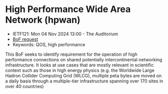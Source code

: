 # High Performance Wide Area Network (hpwan)
* <IETFschedule>IETF121: Mon 04 Nov 2024 13:00 - The Auditorium</IETFschedule>
* [BoF request](https://datatracker.ietf.org/doc/bofreq-huang-hp-wan/)
* Keywords: QOS, high performance

This BoF seeks to identify requirement for the operation of high performance connections on shared potentially intercontinental networking infrastructure. It looks at use cases that are mostly relevant in scientific context such as those in high energy physics (e.g. the Worldwide Large Hadron Collider Computing Grid (WLCG), multiple peta bytes are moved on a daily basis through a multiple-tier infrastructure spanning over 170 sites in over 40 countries)

